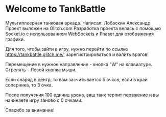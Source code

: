 Welcome to TankBattle
=====================

Мультиплеерная танковая аркада.
Написал: Лобаскин Александр
Проект выложен на Glitch.com
Разработка проекта велась с помощью Socket.io с использованием WebSockets и Phaser для отображения графики.

Для того, чтобы зайти в игру, нужно перейти по ссылке https://tankbattle.glitch.me/, зарегистрироваться и валить врагов!

Перемещение в нужное направление - кнопка "W" на клавиатуре.
Стрелять - Левой кнопка мыши.

Если снаряд в центр, то вам засчитывается 5 очков, если в край соперника, то 3 очка.

После получения 100 единиц урона, ваш танк терпит поражение и вы начинаете игру заново с 0 очками.

Спасибо за внимание!